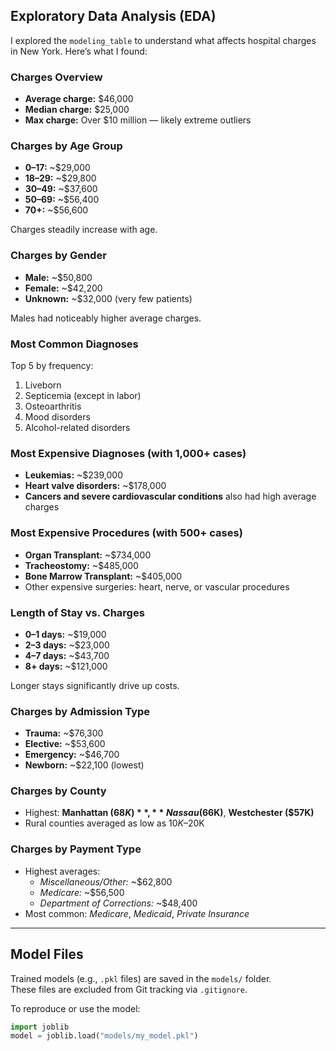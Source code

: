 ## Exploratory Data Analysis (EDA)

I explored the `modeling_table` to understand what affects hospital charges in New York. Here’s what I found:

### Charges Overview
- **Average charge:** $46,000  
- **Median charge:** $25,000  
- **Max charge:** Over $10 million — likely extreme outliers

### Charges by Age Group
- **0–17:** ~$29,000  
- **18–29:** ~$29,800  
- **30–49:** ~$37,600  
- **50–69:** ~$56,400  
- **70+:** ~$56,600  

Charges steadily increase with age.

### Charges by Gender
- **Male:** ~$50,800  
- **Female:** ~$42,200  
- **Unknown:** ~$32,000 (very few patients)

Males had noticeably higher average charges.

### Most Common Diagnoses
Top 5 by frequency:
1. Liveborn
2. Septicemia (except in labor)
3. Osteoarthritis
4. Mood disorders
5. Alcohol-related disorders

### Most Expensive Diagnoses (with 1,000+ cases)
- **Leukemias:** ~$239,000  
- **Heart valve disorders:** ~$178,000  
- **Cancers and severe cardiovascular conditions** also had high average charges

### Most Expensive Procedures (with 500+ cases)
- **Organ Transplant:** ~$734,000  
- **Tracheostomy:** ~$485,000  
- **Bone Marrow Transplant:** ~$405,000  
- Other expensive surgeries: heart, nerve, or vascular procedures

### Length of Stay vs. Charges
- **0–1 days:** ~$19,000  
- **2–3 days:** ~$23,000  
- **4–7 days:** ~$43,700  
- **8+ days:** ~$121,000  

Longer stays significantly drive up costs.

### Charges by Admission Type
- **Trauma:** ~$76,300  
- **Elective:** ~$53,600  
- **Emergency:** ~$46,700  
- **Newborn:** ~$22,100 (lowest)

### Charges by County
- Highest: **Manhattan ($68K)**, **Nassau ($66K)**, **Westchester ($57K)**  
- Rural counties averaged as low as $10K–$20K

### Charges by Payment Type
- Highest averages:  
  - *Miscellaneous/Other:* ~$62,800  
  - *Medicare:* ~$56,500  
  - *Department of Corrections:* ~$48,400  
- Most common: *Medicare*, *Medicaid*, *Private Insurance*

---

## Model Files

Trained models (e.g., `.pkl` files) are saved in the `models/` folder.  
These files are excluded from Git tracking via `.gitignore`.

To reproduce or use the model:

```python
import joblib
model = joblib.load("models/my_model.pkl")